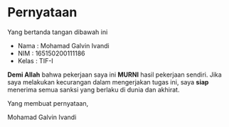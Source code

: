 # Pernyataan

Yang bertanda tangan dibawah ini

* Nama : Mohamad Galvin Ivandi
* NIM : 165150200111186
* Kelas : TIF-I

**Demi Allah**  bahwa pekerjaan saya ini **MURNI** hasil pekerjaan sendiri. Jika saya melakukan kecurangan dalam mengerjakan tugas ini, saya **siap** menerima semua sanksi yang berlaku di dunia dan akhirat.

Yang membuat pernyataan,



Mohamad Galvin Ivandi
